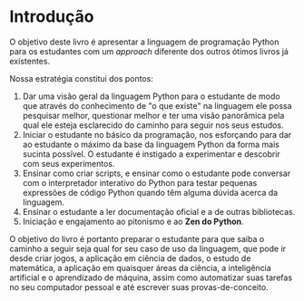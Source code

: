 # Introdução

O objetivo deste livro é apresentar a linguagem de programação Python para os
estudantes com um *approach* diferente dos outros ótimos livros já existentes.

Nossa estratégia constitui dos pontos:

1. Dar uma visão geral da linguagem Python para o estudante de modo que através
do conhecimento de "o que existe" na linguagem ele possa pesquisar melhor,
questionar melhor e ter uma visão panorâmica pela qual ele esteja esclarecido
do caminho para seguir nos seus estudos.
2. Iniciar o estudante no básico da programação, nos esforçando para dar ao
estudante o máximo da base da linguagem Python da forma mais sucinta possível.
O estudante é instigado a experimentar e descobrir com seus experimentos.
3. Ensinar como criar scripts, e ensinar como o estudante pode conversar com o
interpretador interativo do Python para testar pequenas expressões de código
Python quando têm alguma dúvida acerca da linguagem.
4. Ensinar o estudante a ler documentação oficial e a de outras bibliotecas.
5. Iniciação e engajamento ao pitonismo e ao **Zen do Python**.

O objetivo do livro é portanto preparar o estudante para que saiba o caminho a
seguir seja qual for seu caso de uso da linguagem, que pode ir desde criar
jogos, a aplicação em ciência de dados, o estudo de matemática, a aplicação em
quaisquer áreas da ciência, a inteligência artificial e o aprendizado de
máquina, assim como automatizar suas tarefas no seu computador pessoal e até
escrever suas provas-de-conceito.